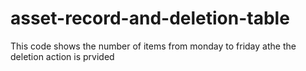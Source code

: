 # asset-record-and-deletion-table
This code shows the number of items from monday to friday athe the deletion action is prvided
